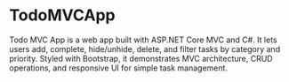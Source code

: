 # TodoMVCApp
Todo MVC App is a web app built with ASP.NET Core MVC and C#. It lets users add, complete, hide/unhide, delete, and filter tasks by category and priority. Styled with Bootstrap, it demonstrates MVC architecture, CRUD operations, and responsive UI for simple task management.
